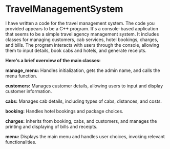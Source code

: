 # TravelManagementSystem
I have written a code for the travel management system.
The code you provided appears to be a C++ program. It's a console-based application that seems to be a simple travel agency management system. It includes classes for managing customers, cab services, hotel bookings, charges, and bills. The program interacts with users through the console, allowing them to input details, book cabs and hotels, and generate receipts.

**Here's a brief overview of the main classes:**

**manage_menu:** Handles initialization, gets the admin name, and calls the menu function.

**customers:** Manages customer details, allowing users to input and display customer information.

**cabs:** Manages cab details, including types of cabs, distances, and costs.

**booking:** Handles hotel bookings and package choices.

**charges:** Inherits from booking, cabs, and customers, and manages the printing and displaying of bills and receipts.

**menu:** Displays the main menu and handles user choices, invoking relevant functionalities.
